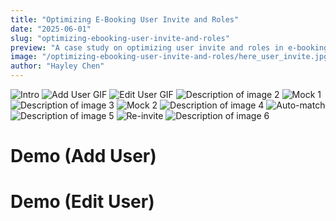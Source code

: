 ```yaml
---
title: "Optimizing E-Booking User Invite and Roles"
date: "2025-06-01"
slug: "optimizing-ebooking-user-invite-and-roles"
preview: "A case study on optimizing user invite and roles in e-booking."
image: "/optimizing-ebooking-user-invite-and-roles/here_user_invite.jpg"
author: "Hayley Chen"
---
```


![Intro](/optimizing-ebooking-user-invite-and-roles/u01.jpg)
![Add User GIF](/optimizing-ebooking-user-invite-and-roles/btw_12_add_user.gif)
![Edit User GIF](/optimizing-ebooking-user-invite-and-roles/btw_12_edit_user.gif)
![Description of image 2](/optimizing-ebooking-user-invite-and-roles/u02.jpg)
![Mock 1](/optimizing-ebooking-user-invite-and-roles/btw_23_mock_1.gif)
![Description of image 3](/optimizing-ebooking-user-invite-and-roles/u03.jpg)
![Mock 2](/optimizing-ebooking-user-invite-and-roles/btw_34_mock_2.gif)
![Description of image 4](/optimizing-ebooking-user-invite-and-roles/u04.jpg)
![Auto-match](/optimizing-ebooking-user-invite-and-roles/btw_45_automatch.gif)
![Description of image 5](/optimizing-ebooking-user-invite-and-roles/u05.jpg)
![Re-invite](/optimizing-ebooking-user-invite-and-roles/btw_56_reinvite.gif)
![Description of image 6](/optimizing-ebooking-user-invite-and-roles/u06.jpg)

# Demo (Add User)
<Vimeo id="1094275328" />

# Demo (Edit User)
<Vimeo id="1094275339" />